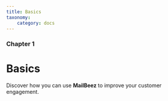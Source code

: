 ```yaml
---
title: Basics
taxonomy:
    category: docs
---
```


### Chapter 1

# Basics

Discover how you can use **MailBeez** to improve your customer engagement.
